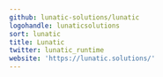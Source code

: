 ```yaml
---
github: lunatic-solutions/lunatic
logohandle: lunaticsolutions
sort: lunatic
title: Lunatic
twitter: lunatic_runtime
website: 'https://lunatic.solutions/'
---
```

